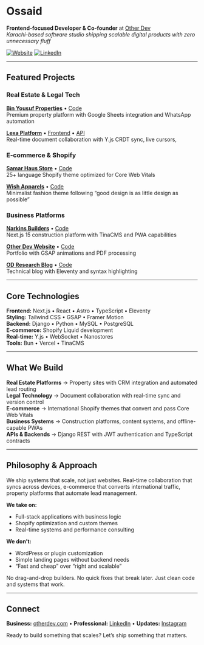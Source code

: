 # Ossaid

**Frontend-focused Developer & Co-founder** at [Other Dev](https://www.otherdev.com)  
*Karachi-based software studio shipping scalable digital products with zero unnecessary fluff*

[![Website](https://img.shields.io/badge/Portfolio-otherdev.com-blue)](https://www.otherdev.com)
[![LinkedIn](https://img.shields.io/badge/LinkedIn-Connect-0077B5)](https://www.linkedin.com/in/imossaidqadri)

-----

## Featured Projects

### Real Estate & Legal Tech

**[Bin Yousuf Properties](https://www.binyousufgroup.com)** • [Code](https://github.com/imossaidqadri/Bin_yousuf)  
Premium property platform with Google Sheets integration and WhatsApp automation

**[Lexa Platform](https://lexa.lawyer.com)** • [Frontend](https://github.com/imossaidqadri/lexa-history-reset) • [API](https://github.com/imossaidqadri/lexa-backend)  
Real-time document collaboration with Y.js CRDT sync, live cursors, 

### E-commerce & Shopify

**[Samar Haus Store](https://samar-haus.com)** • [Code](https://github.com/imossaidqadri/samarhaus-v2)  
25+ language Shopify theme optimized for Core Web Vitals

**[Wish Apparels](https://www.wishapparels.com)** • [Code](https://github.com/imossaidqadri/wish-apparels-winter-24)  
Minimalist fashion theme following “good design is as little design as possible”

### Business Platforms

**[Narkins Builders](https://narkinsbuilders.com)** • [Code](https://github.com/imossaidqadri/narkins-builders)  
Next.js 15 construction platform with TinaCMS and PWA capabilities

**[Other Dev Website](https://www.otherdev.com)** • [Code](https://github.com/imossaidqadri/otherdev-web)  
Portfolio with GSAP animations and PDF processing

**[OD Research Blog](https://research.otherdev.com)** • [Code](https://github.com/imossaidqadri/od-blog-11ty)  
Technical blog with Eleventy and syntax highlighting

-----

## Core Technologies

**Frontend:** Next.js • React • Astro • TypeScript • Eleventy  
**Styling:** Tailwind CSS • GSAP • Framer Motion  
**Backend:** Django • Python • MySQL • PostgreSQL  
**E-commerce:** Shopify Liquid development  
**Real-time:** Y.js • WebSocket • Nanostores  
**Tools:** Bun • Vercel • TinaCMS

-----

## What We Build

**Real Estate Platforms** → Property sites with CRM integration and automated lead routing  
**Legal Technology** → Document collaboration with real-time sync and version control  
**E-commerce** → International Shopify themes that convert and pass Core Web Vitals  
**Business Systems** → Construction platforms, content systems, and offline-capable PWAs  
**APIs & Backends** → Django REST with JWT authentication and TypeScript contracts

-----

## Philosophy & Approach

We ship systems that scale, not just websites. Real-time collaboration that syncs across devices, e-commerce that converts international traffic, property platforms that automate lead management.

**We take on:**

- Full-stack applications with business logic
- Shopify optimization and custom themes
- Real-time systems and performance consulting

**We don’t:**

- WordPress or plugin customization
- Simple landing pages without backend needs
- “Fast and cheap” over “right and scalable”

No drag-and-drop builders. No quick fixes that break later. Just clean code and systems that work.

-----

## Connect

**Business:** [otherdev.com](https://www.otherdev.com) • **Professional:** [LinkedIn](https://www.linkedin.com/in/imossaidqadri) • **Updates:** [Instagram](https://www.instagram.com/ossaidqadri)

Ready to build something that scales? Let’s ship something that matters.
